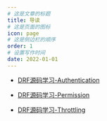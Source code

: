 ```yaml
---
# 这是文章的标题
title: 导读
# 这是页面的图标
icon: page
# 这是侧边栏的顺序
order: 1
# 设置写作时间
date: 2022-01-01
---
```


- [DRF源码学习-Authentication](drf-authentication.md)

- [DRF源码学习-Permission](drf-permission.md)

- [DRF源码学习-Throttling](drf-throttling.md)
